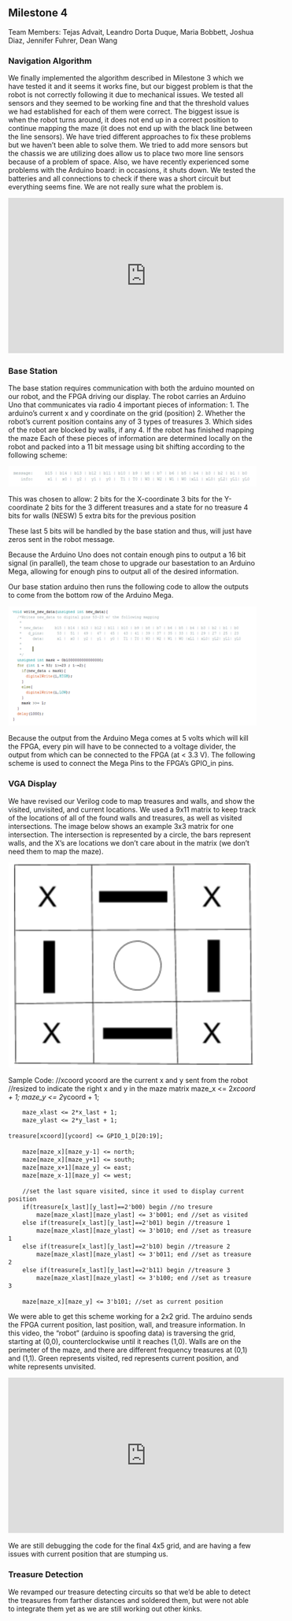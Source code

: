 ## Milestone 4
Team Members: Tejas Advait, Leandro Dorta Duque, Maria Bobbett, Joshua Diaz, Jennifer Fuhrer, Dean Wang


### Navigation Algorithm
We finally implemented the algorithm described in Milestone 3 which we have tested it and it seems it works fine, but our biggest problem is that the robot is not correctly following it due to mechanical issues. We tested all sensors and they seemed to be working fine and that the threshold values we had established for each of them were correct. The biggest issue is when the robot turns around, it does not end up in a correct position to continue mapping the maze (it does not end up with the black line between the line sensors). We have tried different approaches to fix these problems but we haven’t been able to solve them. We tried to add more sensors but the chassis we are utilizing does allow us to place two more line sensors because of a problem of space. Also, we have recently experienced some problems with the Arduino board: in occasions, it shuts down. We tested the batteries and all connections to check if there was a short circuit but everything seems fine. We are not really sure what the problem is. 

<iframe width="560" height="315" src="https://www.youtube.com/embed/Mnr-MJBWES8" frameborder="0" gesture="media" allowfullscreen></iframe>

### Base Station
The base station requires communication with both the arduino mounted on our robot, and the FPGA driving our display. The robot carries an Arduino Uno that communicates via radio 4 important pieces of information:
    1. The arduino’s current x and y coordinate on the grid (position)
    2. Whether the robot’s current position contains any of 3 types of treasures
    3. Which sides of the robot are blocked by walls, if any
    4. If the robot has finished mapping the maze
Each of these pieces of information are determined locally on the robot and packed into a 11 bit message using bit shifting according to the following scheme:

![BaseStation](basestation.png "BaseStation")

This was chosen to allow:
    2 bits for the X-coordinate
    3 bits for the Y-coordinate
    2 bits for the 3 different treasures and a state for no treasure
    4 bits for walls (NESW)
    5 extra bits for the previous position

These last 5 bits will be handled by the base station and thus, will just have zeros sent in the robot message.

Because the Arduino Uno does not contain enough pins to output a 16 bit signal (in parallel), the team chose to upgrade our basestation to an Arduino Mega, allowing for enough pins to output all of the desired information.

Our base station arduino then runs the following code to allow the outputs to come from the bottom row of the Arduino Mega.

![BaseStationCode](basestationcode.png "BaseStationCode")

Because the output from the Arduino Mega comes at 5 volts which will kill the FPGA, every pin will have to be connected to a voltage divider, the output from which can be connected to the FPGA (at < 3.3 V). The following scheme is used to connect the Mega Pins to the FPGA’s GPIO_in pins.

### VGA Display
We have revised our Verilog code to map treasures and walls, and show the visited, unvisited, and current locations. We used a 9x11 matrix to keep track of the locations of all of the found walls and treasures, as well as visited intersections. The image below shows an example 3x3 matrix for one intersection. The intersection is represented by a circle, the bars represent walls, and the X’s are locations we don’t care about in the matrix (we don’t need them to map the maze). 

![VGAScheme](VGAScheme.png "VGAScheme")

Sample Code:
		//xcoord ycoord are the current x and y sent from the robot
		//resized to indicate the right x and y in the maze matrix
		maze_x <= 2*xcoord + 1; 
		maze_y <= 2*ycoord + 1;
			
		maze_xlast <= 2*x_last + 1;
		maze_ylast <= 2*y_last + 1;

    treasure[xcoord][ycoord] <= GPIO_1_D[20:19]; 
		
		maze[maze_x][maze_y-1] <= north; 
		maze[maze_x][maze_y+1] <= south;
		maze[maze_x+1][maze_y] <= east;
		maze[maze_x-1][maze_y] <= west;
		
		//set the last square visited, since it used to display current position
		if(treasure[x_last][y_last]==2'b00) begin //no tresure
			maze[maze_xlast][maze_ylast] <= 3'b001; end //set as visited
		else if(treasure[x_last][y_last]==2'b01) begin //treasure 1
			maze[maze_xlast][maze_ylast] <= 3'b010; end //set as treasure 1
		else if(treasure[x_last][y_last]==2'b10) begin //treasure 2
			maze[maze_xlast][maze_ylast] <= 3'b011; end //set as treasure 2
		else if(treasure[x_last][y_last]==2'b11) begin //treasure 3
			maze[maze_xlast][maze_ylast] <= 3'b100; end //set as treasure 3
			
		maze[maze_x][maze_y] <= 3'b101; //set as current position

We were able to get this scheme working for a 2x2 grid. The arduino sends the FPGA current position, last position, wall, and treasure information. In this video, the “robot” (arduino is spoofing data) is traversing the grid, starting at (0,0), counterclockwise until it reaches (1,0). Walls are on the perimeter of the maze, and there are different frequency treasures at (0,1) and (1,1). Green represents visited, red represents current position, and white represents unvisited.

<iframe width="560" height="315" src="https://www.youtube.com/embed/Lm79gOhD4ec" frameborder="0" gesture="media" allowfullscreen></iframe>


We are still debugging the code for the final 4x5 grid, and are having a few issues with current position that are stumping us.

### Treasure Detection
We revamped our treasure detecting circuits so that we’d be able to detect the treasures from farther distances and soldered them, but were not able to integrate them yet as we are still working out other kinks.

